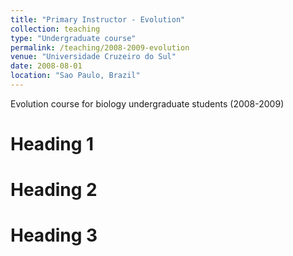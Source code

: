 ```yaml
---
title: "Primary Instructor - Evolution"
collection: teaching
type: "Undergraduate course"
permalink: /teaching/2008-2009-evolution
venue: "Universidade Cruzeiro do Sul"
date: 2008-08-01
location: "Sao Paulo, Brazil"
---
```


Evolution course for biology undergraduate students (2008-2009)

Heading 1
======

Heading 2
======

Heading 3
======
